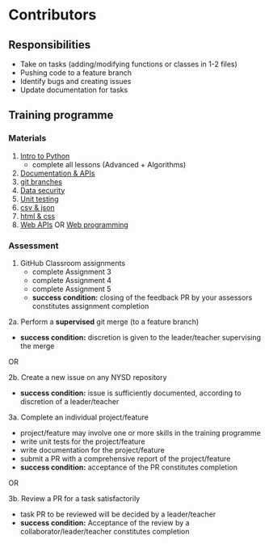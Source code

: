 # Contributors

## Responsibilities

- Take on tasks (adding/modifying functions or classes in 1-2 files)
- Pushing code to a feature branch
- Identify bugs and creating issues
- Update documentation for tasks

## Training programme

### Materials

1. [Intro to Python](https://github.com/nyjc-computing/intro-to-python)
   - complete all lessons (Advanced + Algorithms)
2. [Documentation & APIs]()
2. [git branches]()
3. [Data security]()
4. [Unit testing]()
5. [csv & json]()
6. [html & css]()
7. [Web APIs]() OR [Web programming]()

### Assessment

1. GitHub Classroom assignments
   - complete Assignment 3
   - complete Assignment 4
   - complete Assignment 5
   - **success condition:** closing of the feedback PR by your assessors constitutes assignment completion

2a. Perform a **supervised** git merge (to a feature branch)
   - **success condition:** discretion is given to the leader/teacher supervising the merge

OR

2b. Create a new issue on any NYSD repository
   - **success condition:** issue is sufficiently documented, according to discretion of a leader/teacher

3a. Complete an individual project/feature
   - project/feature may involve one or more skills in the training programme
   - write unit tests for the project/feature
   - write documentation for the project/feature
   - submit a PR with a comprehensive report of the project/feature
   - **success condition:** acceptance of the PR constitutes completion

OR

3b. Review a PR for a task satisfactorily
   - task PR to be reviewed will be decided by a leader/teacher
   - **success condition:** Acceptance of the review by a collaborator/leader/teacher constitutes completion
